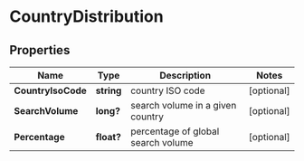# CountryDistribution


## Properties

| Name | Type | Description | Notes |
|------------ | ------------- | ------------- | -------------|
**CountryIsoCode** | **string** | country ISO code |[optional]|
**SearchVolume** | **long?** | search volume in a given country |[optional]|
**Percentage** | **float?** | percentage of global search volume |[optional]|
